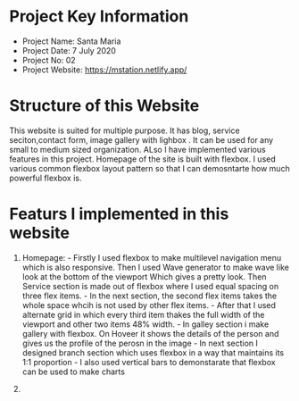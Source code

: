 # Project Key Information

- Project Name:     Santa Maria
- Project Date:     7 July 2020
- Project No:       02
- Project Website:  https://mstation.netlify.app/


# Structure of this Website
This website is suited for multiple purpose. It has blog, service seciton,contact form, image gallery with lighbox . It can be used for any small to medium sized organization. ALso I have implemented various features in this project. Homepage of the site is built with flexbox. I used various common flexbox layout pattern so that I can demosntarte how much powerful flexbox is.

# Featurs I implemented in this website
1. Homepage: 
          - Firstly I used flexbox to make multilevel navigation menu which is also responsive. Then I used Wave generator to make wave like look at the bottom of the viewport                 Which gives    a pretty look. Then Service section is made out of flexbox where I used equal spacing on three flex items.
         -  In the next section, the second flex items takes the whole space whcih is not used by other flex items. 
         -  After that  I used alternate grid in which every third item thakes the full width of the viewport and other two items 48% width. 
         -  In galley section i make gallery with flexbox. On Hoveer it shows the details of the person and gives us the profile of the perosn in the image
         -  In next section I designed branch section which uses flexbox in a way that maintains its 1:1 proportion
         -  I also used vertical bars to demonstarate that flexbox can be used to make charts


2. 

